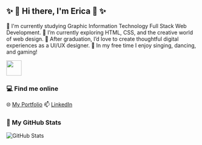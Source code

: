 ## ✨ 👋 Hi there, I'm Erica 👋 ✨

<!--
**eriperri/eriperri** is a ✨ _special_ ✨ repository because its `README.md` (this file) appears on your GitHub profile.-->

🔭 I'm currently studying Graphic Information Technology Full Stack Web Development.
🌱 I’m currently exploring HTML, CSS, and the creative world of web design.
🎯 After graduation, I’d love to create thoughtful digital experiences as a UI/UX designer.
👯 In my free time I enjoy singing, dancing, and gaming!

<img src="https://media0.giphy.com/media/v1.Y2lkPTc5MGI3NjExODdpZjQ1djZ0NmN0NDl5Mm11MW02NWs5bTY4ZHh5ZzQ2cjF2MDZicSZlcD12MV9pbnRlcm5hbF9naWZfYnlfaWQmY3Q9cw/cmCEsJZHYBPels360q/giphy.gif" width="40"/>

### 💻 Find me online
🌐 [My Portfolio](https://ericaperri.my.canva.site/erica-perri-portfolio)
📫 [LinkedIn](www.linkedin.com/in/erica-perri)

### 🤖 My GitHub Stats
![GitHub Stats](https://github-readme-stats.vercel.app/api?username=eriperri&show_icons=true)
